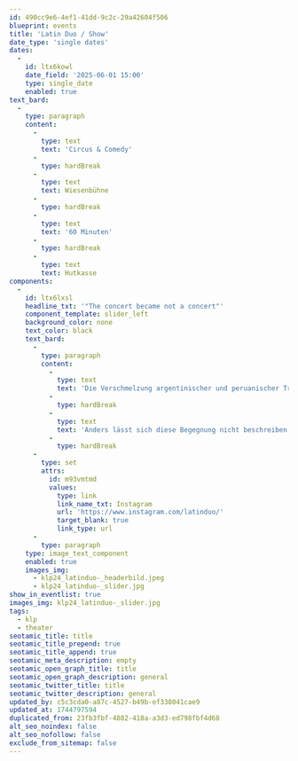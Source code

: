 ```yaml
---
id: 490cc9e6-4ef1-41dd-9c2c-29a42604f506
blueprint: events
title: 'Latin Duo / Show'
date_type: 'single dates'
dates:
  -
    id: ltx6kowl
    date_field: '2025-06-01 15:00'
    type: single_date
    enabled: true
text_bard:
  -
    type: paragraph
    content:
      -
        type: text
        text: 'Circus & Comedy'
      -
        type: hardBreak
      -
        type: text
        text: Wiesenbühne
      -
        type: hardBreak
      -
        type: text
        text: '60 Minuten'
      -
        type: hardBreak
      -
        type: text
        text: Hutkasse
components:
  -
    id: ltx6lxsl
    headline_txt: '"The concert became not a concert"'
    component_template: slider_left
    background_color: none
    text_color: black
    text_bard:
      -
        type: paragraph
        content:
          -
            type: text
            text: 'Die Verschmelzung argentinischer und peruanischer Traditionen führten zu einer Zirkusshow mit Live-Musik. Die wichtigste Bedingung: Komplizenschaft mit dem Publikum. Latin Duo wirkt wie ein Cocktail: lässiges Jonglieren mit einer Prise Girlband, getränkt in pikanter Komik und gewürzt mit unerwarteten Momenten.'
          -
            type: hardBreak
          -
            type: text
            text: 'Anders lässt sich diese Begegnung nicht beschreiben.'
          -
            type: hardBreak
      -
        type: set
        attrs:
          id: m93vmtmd
          values:
            type: link
            link_name_txt: Instagram
            url: 'https://www.instagram.com/latinduo/'
            target_blank: true
            link_type: url
      -
        type: paragraph
    type: image_text_component
    enabled: true
    images_img:
      - klp24_latinduo-_headerbild.jpeg
      - klp24_latinduo-_slider.jpg
show_in_eventlist: true
images_img: klp24_latinduo-_slider.jpg
tags:
  - klp
  - theater
seotamic_title: title
seotamic_title_prepend: true
seotamic_title_append: true
seotamic_meta_description: empty
seotamic_open_graph_title: title
seotamic_open_graph_description: general
seotamic_twitter_title: title
seotamic_twitter_description: general
updated_by: c5c3cda0-a87c-4527-b49b-ef338041cae9
updated_at: 1744797594
duplicated_from: 23fb3fbf-4882-418a-a3d3-ed798fbf4d68
alt_seo_noindex: false
alt_seo_nofollow: false
exclude_from_sitemap: false
---
```

